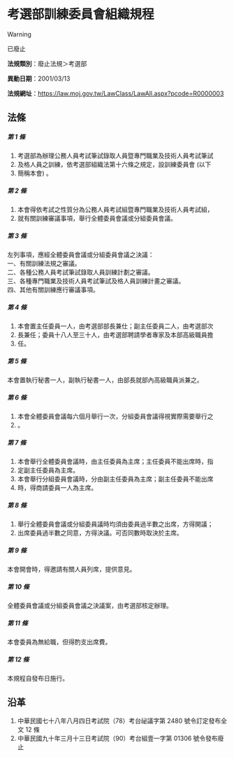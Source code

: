 # 考選部訓練委員會組織規程
> [!WARNING]
> 已廢止

**法規類別**：廢止法規＞考選部

**異動日期**：2001/03/13  

**法規網址**：https://law.moj.gov.tw/LawClass/LawAll.aspx?pcode=R0000003



## 法條
##### 第 1 條
1. 考選部為辦理公務人員考試筆試錄取人員暨專門職業及技術人員考試筆試
1. 及格人員之訓練，依考選部組織法第十六條之規定，設訓練委員會 (以下
1. 簡稱本會) 。

##### 第 2 條
1. 本會得依考試之性質分為公務人員考試組暨專門職業及技術人員考試組，
1. 就有關訓練審議事項，舉行全體委員會議或分組委員會議。

##### 第 3 條
左列事項，應經全體委員會議或分組委員會議之決議：  
一、有關訓練法規之審議。  
二、各種公務人員考試筆試錄取人員訓練計劃之審議。  
三、各種專門職業及技術人員考試筆試及格人員訓練計畫之審議。  
四、其他有關訓練應行審議事項。

##### 第 4 條
1. 本會置主任委員一人，由考選部部長兼仕；副主任委員二人，由考選部次
1. 長兼任；委員十八人至三十人，由考選部聘請學者專家及本部高級職員擔
1. 任。

##### 第 5 條
本會置執行秘書一人，副執行秘書一人，由部長就部內高級職員派兼之。

##### 第 6 條
1. 本會全體委員會議每六個月舉行一次，分組委員會議得視實際需要舉行之
1. 。

##### 第 7 條
1. 本會舉行全體委員會議時，由主任委員為主席；主任委員不能出席時，指
1. 定副主任委員為主席。
1. 本會舉行分組委員會議時，分由副主任委員為主席；副主任委員不能出席
1. 時，得商請委員一人為主席。

##### 第 8 條
1. 舉行全體委員會議或分組委員議時均須由委員過半數之出席，方得開議；
1. 出席委員過半數之同意，方得決議。可否同數時取決於主席。

##### 第 9 條
本會開會時，得邀請有關人員列席，提供意見。

##### 第 10 條
全體委員會議或分組委員會議之決議案，由考選部核定辦理。

##### 第 11 條
本會委員為無給職，但得酌支出席費。

##### 第 12 條
本規程自發布日施行。

## 沿革
1. 中華民國七十八年八月四日考試院（78）考台祕議字第 2480 號令訂定發布全文 12 條
1. 中華民國九十年三月十三日考試院（90）考台組壹一字第 01306  號令發布廢止
